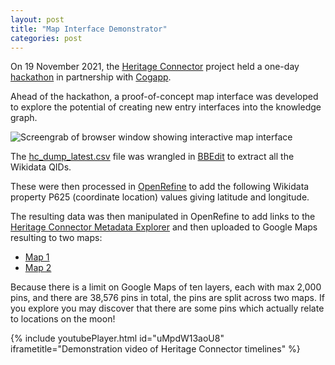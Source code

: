 ```yaml
---
layout: post
title: "Map Interface Demonstrator"
categories: post
---
```


On 19 November 2021, the [Heritage Connector](https://www.sciencemuseumgroup.org.uk/project/heritage-connector/) project held a one-day [hackathon](https://thesciencemuseum.github.io/heritageconnector/post/2021/12/05/Hackathon-Demos/) in partnership with [Cogapp](https://www.cogapp.com).

Ahead of the hackathon, a proof-of-concept map interface was developed to explore the potential of creating new entry interfaces into the knowledge graph. 

![Screengrab of browser window showing interactive map interface](https://thesciencemuseum.github.io/heritageconnector/post_files/Map_Screenshot.png)

The [hc_dump_latest.csv](https://doi.org/10.5281/zenodo.5752010) file was wrangled in [BBEdit](https://www.barebones.com/products/bbedit/) to extract all the Wikidata QIDs.

These were then processed in [OpenRefine](https://openrefine.org) to add the following Wikidata property P625 (coordinate location) values giving latitude and longitude.

The resulting data was then manipulated in OpenRefine to add links to the [Heritage Connector Metadata Explorer](http://heritageconnector.sciencemuseum.org.uk/6_metadata_explorer/index.html) and then uploaded to Google Maps resulting to two maps:

* [Map 1](https://www.google.com/maps/d/viewer?mid=1rVGvHIKPs-xrAJfz9Jkv08hvkQaY9UHe&ll=-3.81666561775622e-14%2C0&z=1)
* [Map 2](https://www.google.com/maps/d/viewer?mid=1x0y7BU3bVtcn4qj4hjaDV4AYG06vZ2g-&ll=-3.81666561775622e-14%2C0&z=1)

Because there is a limit on Google Maps of ten layers, each with max 2,000 pins, and there are 38,576 pins in total, the pins are split across two maps. If you explore you may discover that there are some pins which actually relate to locations on the moon!

{% include youtubePlayer.html id="uMpdW13aoU8" iframetitle="Demonstration video of Heritage Connector timelines" %}

